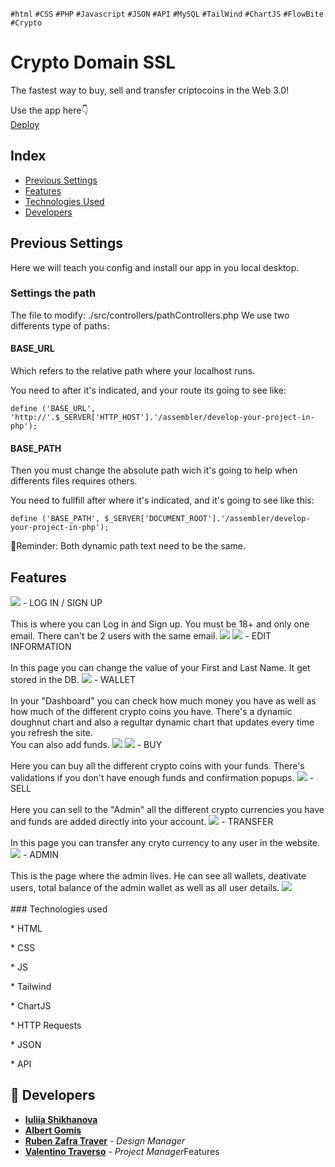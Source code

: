 `#html` `#CSS` `#PHP` `#Javascript` `#JSON` `#API` `#MySQL` `#TailWind` `#ChartJS` `#FlowBite` `#Crypto`
# Crypto Domain SSL

The fastest way to buy, sell and transfer criptocoins in the Web 3.0!

Use the app here👇<br>
[Deploy]()

## Index

- [Previous Settings](#previous-settings)
- [Features](#features)
- [Technologies Used](#technologies-used)
- [Developers](#developers)

## Previous Settings

Here we will teach you config and install our app in you local desktop.

### Settings the path

The file to modify: ./src/controllers/pathControllers.php
We use two differents type of paths:

#### BASE_URL

Which refers to the relative path where your localhost runs.

You need to after it's indicated, and your route its going to see like:

    define ('BASE_URL', 'http://'.$_SERVER['HTTP_HOST'].'/assembler/develop-your-project-in-php');

#### BASE_PATH

Then you must change the absolute path wich it's going to help when differents files requires others.

You need to fullfill after where it's indicated, and it's going to see like this:

    define ('BASE_PATH', $_SERVER['DOCUMENT_ROOT'].'/assembler/develop-your-project-in-php');

🤔Reminder: Both dynamic path text need to be the same.

## Features
<img src="img/readme/mainPage.png">
- LOG IN / SIGN UP <br><br>
This is where you can Log in and Sign up. You must be 18+ and only one email. There can't be 2 users with the same email.
<img src="img/readme/login.png">
<img src="img/readme/signUpPage.png">
- EDIT INFORMATION <br><br>
In this page you can change the value of your First and Last Name. It get stored in the DB.
<img src="img/readme/editPage.png">
- WALLET <br><br>
In your "Dashboard" you can check how much money you have as well as how much of the different crypto coins you have. There's a dynamic doughnut chart and also a regultar dynamic chart that updates every time you refresh the site. <br>
You can also add funds.
<img src="img/readme/dynamicDougnut.png">
<img src="img/readme/dynamicChart.png">
- BUY <br><br>
Here you can buy all the different crypto coins with your funds. There's validations if you don't have enough funds and confirmation popups. 
<img src="img/readme/buyPage.png">
- SELL <br><br>
Here you can sell to the "Admin" all the different crypto currencies you have and funds are added directly into your account.
<img src="img/readme/sellPage.png">
- TRANSFER <br><br>
In this page you can transfer any cryto currency to any user in the website. 
<img src="img/readme/transferPage.png">
- ADMIN <br><br>
This is the page where the admin lives. He can see all wallets, deativate users, total balance of the admin wallet as well as all user details.
<img src="img/readme/adminPage.png">
<br>
<br>
### Technologies used

\* HTML

\* CSS

\* JS

\* Tailwind

\* ChartJS

\* HTTP Requests

\* JSON

\* API

## 📝 Developers

- [**Iuliia Shikhanova**](https://github.com/IuliiaNova)
- [**Albert Gomis**](https://github.com/AlbertGomisM)
- [**Ruben Zafra Traver**](https://github.com/RubenZafra) - *Design Manager*
- [**Valentino Traverso**](https://github.com/valentraverso) - *Project Manager*Features
